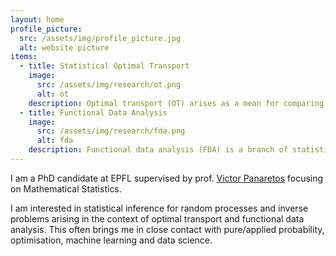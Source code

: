 ```yaml
---
layout: home
profile_picture:
  src: /assets/img/profile_picture.jpg
  alt: website picture
items:
  - title: Statistical Optimal Transport
    image:
      src: /assets/img/research/ot.png
      alt: ot
    description: Optimal transport (OT) arises as a mean for comparing probability measures. It endows the space of probability measures with a peculiar geometrical structure, paving the way for its application in statistics, machine learning, and applied mathematics.
  - title: Functional Data Analysis
    image:
      src: /assets/img/research/fda.png
      alt: fda
    description: Functional data analysis (FDA) is a branch of statistics that analyses data providing information about curves, surfaces or anything else varying over a continuum. In its most general form, under an FDA framework, each sample element of functional data is considered to be a random function.
---
```


<p>
  I am a PhD candidate at EPFL supervised by prof. <a href="https://people.epfl.ch/victor.panaretos">Victor Panaretos</a> focusing on Mathematical Statistics.
<p>
    
<p>
I am interested in statistical inference for random processes and inverse problems arising in the context of optimal transport and functional data analysis. 
This often brings me in close contact with pure/applied probability, optimisation, machine learning and data science.
</p>



